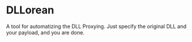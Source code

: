 # DLLorean
A tool for automatizing the DLL Proxying. Just specify the original DLL and your payload, and you are done.
